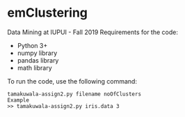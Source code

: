 # emClustering
Data Mining at IUPUI - Fall 2019
Requirements for the code:
- Python 3+
- numpy library
- pandas library
- math library

To run the code, use the following command:
```
tamakuwala-assign2.py filename noOfClusters
Example 
>> tamakuwala-assign2.py iris.data 3
```
